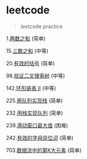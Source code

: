 # leetcode
> leetcode practice

1.[两数之和](./Two_Sum.py) (简单)

15.[三数之和](./3Sum.py) (中等)

20.[有效的括号](./Valid_Parentheses.py) (简单)

98.[验证二叉搜索树](./Validate_Binary_Search_Tree.py) (中等)

142.[环形链表 II](./Linked_List_Cycle_II.py) (中等)

225.[用队列实现栈](./Implement_Stack_using_Queues.py) (简单)

232.[用栈实现队列](./Implement_Queue_using_Stacks.py) (简单)

239.[滑动窗口最大值](./Sliding_Window_Maximum.py) (困难)

242.[有效的字母异位词](./Valid_Anagram.py) (简单)

703.[数据流中的第K大元素](./Kth_Largest_Element_in_a_Stream.py) (简单)